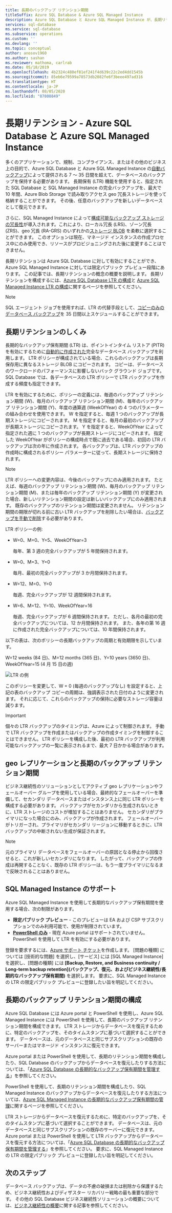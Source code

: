 ```yaml
---
title: 長期のバックアップ リテンション期間
titleSuffix: Azure SQL Database & Azure SQL Managed Instance
description: Azure SQL Database と Azure SQL Managed Instance が、長期リテンション ポリシーにより最大で 10 年間、データベースの完全バックアップの格納をサポートする方法について説明します。
services: sql-database
ms.service: sql-database
ms.subservice: operations
ms.custom: ''
ms.devlang: ''
ms.topic: conceptual
author: anosov1960
ms.author: sashan
ms.reviewer: mathoma, carlrab
ms.date: 05/18/2019
ms.openlocfilehash: 4b2324c480ef81ef241f4d639c22c2ed4dd1545b
ms.sourcegitcommit: 85eb6e79599a78573db2082fe6f3beee497ad316
ms.translationtype: HT
ms.contentlocale: ja-JP
ms.lasthandoff: 08/05/2020
ms.locfileid: "87808849"
---
```

# <a name="long-term-retention---azure-sql-database-and-azure-sql-managed-instance"></a>長期リテンション - Azure SQL Database と Azure SQL Managed Instance

多くのアプリケーションで、規制、コンプライアンス、またはその他のビジネス上の目的で、Azure SQL Database と Azure SQL Managed Instance の[自動バックアップ](automated-backups-overview.md)によって提供される 7 ～ 35 日間を超えて、データベースのバックアップを保持する必要があります。 長期保有 (LTR) 機能を使用すると、指定された SQL Database と SQL Managed Instance の完全バックアップを、最大で 10 年間、Azure Blob Storage で読み取りアクセス geo 冗長ストレージを使って格納することができます。 その後、任意のバックアップを新しいデータベースとして復元できます。

さらに、SQL Managed Instance によって[構成可能なバックアップ ストレージの冗長性](automated-backups-overview.md#backup-storage-redundancy)が導入されます。これにより、ローカル冗長 (LRS)、ゾーン冗長 (ZRS)、geo 冗長 (RA-GRS) のいずれかの[ストレージ BLOB](../../storage/common/storage-redundancy.md) を柔軟に選択することができます。 このオプションは現在、マネージド インスタンスの作成プロセス中にのみ使用でき、リソースがプロビジョニングされた後に変更することはできません。

長期リテンションは Azure SQL Database に対して有効にすることができ、Azure SQL Managed Instance に対しては限定パブリック プレビュー段階にあります。 この記事では、長期リテンションの概念の概要を説明します。 長期リテンションを構成するには、[Azure SQL Database LTR の構成](long-term-backup-retention-configure.md)と [Azure SQL Managed Instance LTR の構成](../managed-instance/long-term-backup-retention-configure.md)に関するページを参照してください。 

> [!NOTE]
> SQL エージェント ジョブを使用すれば、LTR の代替手段として、[コピーのみのデータベース バックアップ](https://docs.microsoft.com/sql/relational-databases/backup-restore/copy-only-backups-sql-server)を 35 日間以上スケジュールすることができます。


## <a name="how-long-term-retention-works"></a>長期リテンションのしくみ
     
長期的なバックアップ保有期間 (LTR) は、ポイントインタイム リストア (PITR) を有効にするために[自動的に作成された](automated-backups-overview.md)完全なデータベース バックアップを利用します。 LTR ポリシーが構成されている場合、これらのバックアップは長期保存用に異なるストレージ BLOB にコピーされます。 コピーは、データベースのワークロードのパフォーマンスに影響しないバック グラウンド ジョブです。 SQL Database では、各データベースの LTR ポリシーで LTR バックアップを作成する頻度も指定できます。

LTR を有効にするために、ポリシーの定義には、毎週のバックアップ リテンション期間 (W)、毎月のバックアップ リテンション期間 (M)、毎年のバックアップ リテンション期間 (Y)、年度の通算週 (WeekOfYear) の 4 つのパラメーターの組み合わせを使用できます。 W を指定すると、毎週 1 つのバックアップが長期ストレージにコピーされます。 M を指定すると、毎月の最初のバックアップが長期ストレージにコピーされます。 Y を指定すると、WeekOfYear によって指定された週に 1 つのバックアップが長期ストレージにコピーされます。 指定した WeekOfYear がポリシーの構成時点で既に過去である場合、初回の LTR バックアップは次の年に作成されます。 各バックアップは、LTR バックアップの作成時に構成されるポリシー パラメーターに従って、長期ストレージに保持されます。

> [!NOTE]
> LTR ポリシーへの変更内容は、今後のバックアップにのみ適用されます。 たとえば、毎週のバックアップ リテンション期間 (W)、毎月のバックアップ リテンション期間 (M)、または毎年のバックアップ リテンション期間 (Y) が変更された場合、新しいリテンション期間の設定は新しいバックアップにのみ適用されます。 既存のバックアップのリテンション期間は変更されません。 リテンション期間の期限が切れる前に古い LTR バックアップを削除したい場合は、[バックアップを手動で削除](https://docs.microsoft.com/azure/sql-database/sql-database-long-term-backup-retention-configure#delete-ltr-backups)する必要があります。
> 

LTR ポリシーの例:

-  W=0、M=0、Y=5、WeekOfYear=3

   毎年、第 3 週の完全バックアップが 5 年間保持されます。
   
- W=0、M=3、Y=0

   毎月、最初の完全バックアップが 3 か月間保持されます。

- W=12、M=0、Y=0

   毎週、完全バックアップが 12 週間保持されます。

- W=6、M=12、Y=10、WeekOfYear=16

   毎週、完全バックアップが 6 週間保持されます。 ただし、各月の最初の完全バックアップについては、12 か月間保持されます。 また、各年の第 16 週に作成された完全バックアップについては、10 年間保持されます。 

以下の表は、次のポリシーの長期バックアップの周期と有効期限を示しています。

W=12 weeks (84 日)、M=12 months (365 日)、Y=10 years (3650 日)、WeekOfYear=15 (4 月 15 日の週)

   ![LTR の例](./media/long-term-retention-overview/ltr-example.png)


このポリシーを変更して、W = 0 (毎週のバックアップなし) を設定すると、上記の表のバックアップ コピーの周期は、強調表示された日付のように変更されます。 それに応じて、これらのバックアップの保持に必要なストレージ容量は減ります。 

> [!IMPORTANT]
> 個々の LTR バックアップのタイミングは、Azure によって制御されます。 手動で LTR バックアップを作成またはバックアップの作成タイミングを制御することはできません。 LTR ポリシーを構成した後、最初の LTR バックアップが利用可能なバックアップの一覧に表示されるまで、最大 7 日かかる場合があります。  


## <a name="geo-replication-and-long-term-backup-retention"></a>geo レプリケーションと長期のバックアップ リテンション期間

ビジネス継続性のソリューションとしてアクティブ geo レプリケーションやフェールオーバー グループを使用している場合、最終的なフェールオーバーを準備して、セカンダリ データベースまたはインスタンス上に同じ LTR ポリシーを構成する必要があります。 バックアップがセカンダリから生成されないときに、LTR ストレージのコストが増加することはありません。 セカンダリがプライマリになった場合にのみ、バックアップが作成されます。 フェールオーバーがトリガーされ、プライマリがセカンダリ リージョンに移動するときに、LTR バックアップの中断されない生成が保証されます。 

> [!NOTE]
> 元のプライマリ データベースをフェールオーバーの原因となる停止から回復させると、これが新しいセカンダリになります。 したがって、バックアップの作成は再開することなく、既存の LTR ポリシーは、もう一度プライマリになるまで反映されることはありません。 

## <a name="sql-managed-instance-support"></a>SQL Managed Instance のサポート

Azure SQL Managed Instance を使用して長期的なバックアップ保有期間を使用する場合、次の制限があります。

- **限定パブリック プレビュー** - このプレビューは EA および CSP サブスクリプションでのみ利用可能で、使用が制限されています。  
- [**PowerShell のみ**](../managed-instance/long-term-backup-retention-configure.md) - 現在 Azure portal はサポートされていません。 PowerShell を使用して LTR を有効にする必要があります。 

登録を要求するには、[Azure サポート チケット](https://azure.microsoft.com/support/create-ticket/)を作成します。 [問題の種類] については [技術的な問題] を選択し、[サービス] には [SQL Managed Instance] を選択し、[問題の種類] には **[Backup, Restore, and Business continuity / Long-term backup retention]\(バックアップ、復元、およびビジネス継続性/長期的なバックアップ保有期間\)** を選択します。 要求に、SQL Managed Instance の LTR の限定パブリック プレビューに登録したい旨を明記してください。

## <a name="configure-long-term-backup-retention"></a>長期のバックアップ リテンション期間の構成

Azure SQL Database には Azure portal と PowerShell を使用し、Azure SQL Managed Instance には PowerShell を使用して、長期のバックアップ リテンション期間を構成できます。 LTR ストレージからデータベースを復元するために、特定のバックアップを、そのタイムスタンプに基づいて選択することができます。 データベースは、元のデータベースと同じサブスクリプションの既存のサーバーまたはマネージド インスタンスに復元できます。

Azure portal または PowerShell を使用して、長期のリテンション期間を構成したり、SQL Database のバックアップからデータベースを復元したりする方法については、「[Azure SQL Database の長期的なバックアップ保有期間を管理する](long-term-backup-retention-configure.md)」を参照してください。

PowerShell を使用して、長期のリテンション期間を構成したり、SQL Managed Instance のバックアップからデータベースを復元したりする方法については、[Azure SQL Managed Instance の長期的なバックアップ保有期間の管理](../managed-instance/long-term-backup-retention-configure.md)に関するページを参照してください。

LTR ストレージからデータベースを復元するために、特定のバックアップを、そのタイムスタンプに基づいて選択することができます。 データベースは、元のデータベースと同じサブスクリプションの既存のサーバーに復元できます。 Azure portal または PowerShell を使用して LTR バックアップからデータベースを復元する方法については、「[Azure SQL Database の長期的なバックアップ保有期間を管理する](long-term-backup-retention-configure.md)」を参照してください。 要求に、SQL Managed Instance の LTR の限定パブリック プレビューに登録したい旨を明記してください。

## <a name="next-steps"></a>次のステップ

データベース バックアップは、データの不慮の破損または削除から保護するため、ビジネス継続性およびディザスター リカバリー戦略の最も重要な部分です。 その他の SQL Database ビジネス継続性ソリューションの概要については、[ビジネス継続性の概要](business-continuity-high-availability-disaster-recover-hadr-overview.md)に関する記事を参照してください。
 
